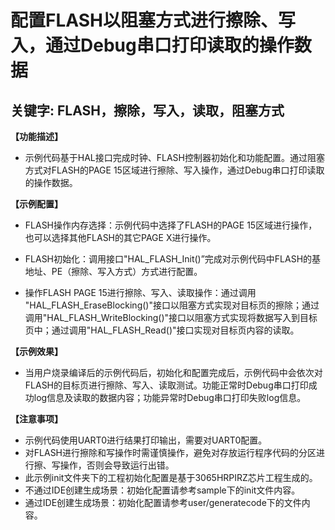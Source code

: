 # 配置FLASH以阻塞方式进行擦除、写入，通过Debug串口打印读取的操作数据
## 关键字: FLASH，擦除，写入，读取，阻塞方式

**【功能描述】**
+ 示例代码基于HAL接口完成时钟、FLASH控制器初始化和功能配置。通过阻塞方式对FLASH的PAGE 15区域进行擦除、写入操作，通过Debug串口打印读取的操作数据。

**【示例配置】**
+ FLASH操作内存选择：示例代码中选择了FLASH的PAGE 15区域进行操作，也可以选择其他FLASH的其它PAGE X进行操作。
  
+ FLASH初始化：调用接口"HAL_FLASH_Init()”完成对示例代码中FLASH的基地址、PE（擦除、写入方式）方式进行配置。

+ 操作FLASH PAGE 15进行擦除、写入、读取操作：通过调用 "HAL_FLASH_EraseBlocking()"接口以阻塞方式实现对目标页的擦除；通过调用"HAL_FLASH_WriteBlocking()"接口以阻塞方式实现将数据写入到目标页中；通过调用"HAL_FLASH_Read()"接口实现对目标页内容的读取。

**【示例效果】**
+ 当用户烧录编译后的示例代码后，初始化和配置完成后，示例代码中会依次对FLASH的目标页进行擦除、写入、读取测试。功能正常时Debug串口打印成功log信息及读取的数据内容；功能异常时Debug串口打印失败log信息。

**【注意事项】**
+ 示例代码使用UART0进行结果打印输出，需要对UART0配置。
+ 对FLASH进行擦除和写操作时需谨慎操作，避免对存放运行程序代码的分区进行擦、写操作，否则会导致运行出错。
+ 此示例init文件夹下的工程初始化配置是基于3065HRPIRZ芯片工程生成的。
+ 不通过IDE创建生成场景：初始化配置请参考sample下的init文件内容。
+ 通过IDE创建生成场景：初始化配置请参考user/generatecode下的文件内容。
